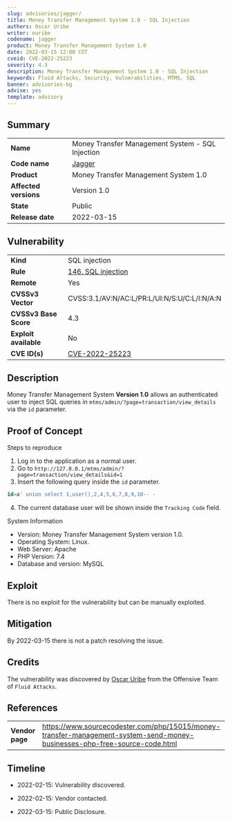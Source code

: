 ```yaml
---
slug: advisories/jagger/
title: Money Transfer Management System 1.0 - SQL Injection
authors: Oscar Uribe
writer: ouribe
codename: jagger
product: Money Transfer Management System 1.0
date: 2022-03-15 12:00 COT
cveid: CVE-2022-25223
severity: 4.3
description: Money Transfer Management System 1.0 - SQL Injection
keywords: Fluid Attacks, Security, Vulnerabilities, MTMS, SQL
banner: advisories-bg
advise: yes
template: advisory
---
```


## Summary

|                         |                                                                  |
|-------------------------|------------------------------------------------------------------|
| **Name**                | Money Transfer Management System - SQL Injection                 |
| **Code name**           | [Jagger](https://en.wikipedia.org/wiki/Mick_Jagger)              |
| **Product**             | Money Transfer Management System 1.0                             |
| **Affected versions**   | Version 1.0                                                      |
| **State**               | Public                                                           |
| **Release date**        | 2022-03-15                                                       |

## Vulnerability

|                       |                                                                                 |
|-----------------------|---------------------------------------------------------------------------------|
| **Kind**              | SQL injection                                                                   |
| **Rule**              | [146. SQL injection](https://docs.fluidattacks.com/criteria/vulnerabilities/146)|
| **Remote**            | Yes                                                                             |
| **CVSSv3 Vector**     | CVSS:3.1/AV:N/AC:L/PR:L/UI:N/S:U/C:L/I:N/A:N                                    |
| **CVSSv3 Base Score** | 4.3                                                                             |
| **Exploit available** | No                                                                              |
| **CVE ID(s)**         | [CVE-2022-25223](https://cve.mitre.org/cgi-bin/cvename.cgi?name=CVE-2022-25223)                                                                                      |

## Description

Money Transfer Management System **Version 1.0** allows an
authenticated user to inject SQL queries
in `mtms/admin/?page=transaction/view_details` via the `id` parameter.

## Proof of Concept

Steps to reproduce

1. Log in to the application as a normal user.
2. Go to `http://127.0.0.1/mtms/admin/?page=transaction/view_details&id=1`
3. Insert the following query inside the `id` parameter.

```sql
id=a' union select 1,user(),2,4,5,6,7,8,9,10-- -
```

4. The current database user will be shown inside the `Tracking Code` field.

System Information

* Version: Money Transfer Management System version 1.0.
* Operating System: Linux.
* Web Server: Apache
* PHP Version: 7.4
* Database and version: MySQL

## Exploit

There is no exploit for the vulnerability but can be manually exploited.

## Mitigation

By 2022-03-15 there is not a patch resolving the issue.

## Credits

The vulnerability was discovered by [Oscar
Uribe](https://co.linkedin.com/in/oscar-uribe-londo%C3%B1o-0b6534155) from the Offensive
Team of  `Fluid Attacks`.

## References

|                     |                                                                     |
|---------------------|---------------------------------------------------------------------|
| **Vendor page**     | <https://www.sourcecodester.com/php/15015/money-transfer-management-system-send-money-businesses-php-free-source-code.html>           |

## Timeline

* 2022-02-15: Vulnerability discovered.

* 2022-02-15: Vendor contacted.

* 2022-03-15: Public Disclosure.
